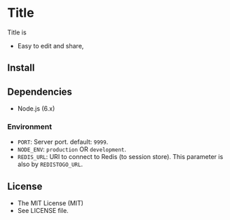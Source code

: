 Title
================================================================

Title is
* Easy to edit and share,


Install
---------

Dependencies
-------------

* Node.js (6.x)

### Environment


* `PORT`: Server port. default: `9999`.
* `NODE_ENV`: `production` OR `development`.
* `REDIS_URL`: URI to connect to Redis (to session store). This parameter is also by `REDISTOGO_URL`.

License
---------

* The MIT License (MIT)
* See LICENSE file.
